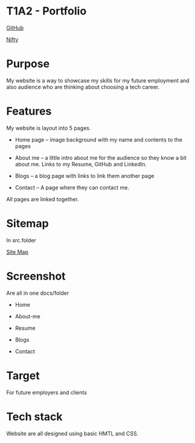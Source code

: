 # T1A2 - Portfolio
[GitHub](https://github.com/chiisvay/T1A2-Portolio.git)

[Nifty](https://app.netlify.com/teams/chiisvay/overview)

# Purpose 

My website is a way to showcase my skills for my future employment and also audience who are thinking about choosing a tech career. 

# Features

My website is layout into 5 pages.

* Home page – image background with my name and contents to the pages

* About me –  a little intro about me for the audience so they know a bit about me. Links to my Resume, GitHub and LinkedIn.

* Blogs – a blog page with links to link them another page

* Contact – A page where they can contact me. 

All pages are linked together. 

# Sitemap

In src.folder

[Site Map](./doc/sitemap.png)

# Screenshot
Are all in one docs/folder

- Home

- About-me

- Resume

- Blogs

- Contact

# Target

For future employers and clients 

# Tech stack 

Website are all designed using basic HMTL and CSS.
